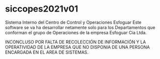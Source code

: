 # siccopes2021v01
Sistema Interno del Centro de Control y Operaciones Esfoguar
Este software se va ha desarrollar netamente solo para los Departamentos que conforman el grupo de Operaciones de la empresa Esfoguar Cia Ltda.

INCONCLUSO POR FALTA DE RECOLECCIÓN DE INFORMACIÓN Y LA OPERATIVIDAD DE LA EMPRESA QUE NO DISPONIA DE UNA PERSONA ENCARGADA EN EL AREA DE SISTEMAS.
